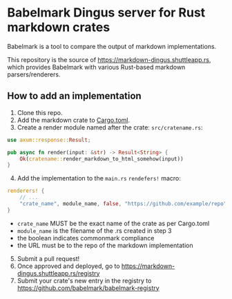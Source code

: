 # Babelmark Dingus server for Rust markdown crates

Babelmark is a tool to compare the output of markdown implementations.

This repository is the source of <https://markdown-dingus.shuttleapp.rs>, which provides Babelmark with various Rust-based markdown parsers/renderers.

## How to add an implementation

1. Clone this repo.
2. Add the markdown crate to [Cargo.toml](./Cargo.toml).
3. Create a render module named after the crate: `src/cratename.rs`:

```rust
use axum::response::Result;

pub async fn render(input: &str) -> Result<String> {
    Ok(cratename::render_markdown_to_html_somehow(input))
}
```

4. Add the implementation to the `main.rs` `rendefers!` macro:

```rust
renderers! {
    // ...
    "crate_name", module_name, false, "https://github.com/example/repo"
}
```

  - `crate_name` MUST be the exact name of the crate as per Cargo.toml
  - `module_name` is the filename of the .rs created in step 3
  - the boolean indicates commonmark compliance
  - the URL must be to the repo of the markdown implementation

5. Submit a pull request!
6. Once approved and deployed, go to <https://markdown-dingus.shuttleapp.rs/registry>
7. Submit your crate's new entry in the registry to <https://github.com/babelmark/babelmark-registry>
